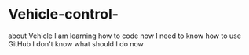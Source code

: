 # Vehicle-control-
about Vehicle
I am learning how to code now
I need to know how to use GitHub
I don't know what should I do now
